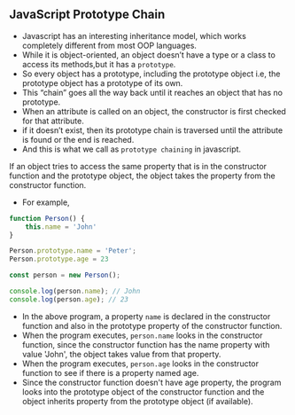 ## JavaScript Prototype Chain
- Javascript has an interesting inheritance model, which works completely different from most OOP languages. 
- While it is object-oriented, an object doesn’t have a type or a class to access its methods,but it has a `prototype`. 
- So every object has a prototype, including the prototype object i.e, the prototype object has a prototype of its own.
- This “chain” goes all the way back until it reaches an object that has no prototype.
- When an attribute is called on an object, the constructor is first checked for that attribute.
- if it doesn’t exist, then its prototype chain is traversed until the attribute is found or the end is reached.
- And this is what we call as `prototype chaining` in javascript.

If an object tries to access the same property that is in the constructor function and the prototype object, the object takes the property from the constructor function. 
- For example,

```ts
function Person() {
    this.name = 'John'
}

Person.prototype.name = 'Peter';
Person.prototype.age = 23

const person = new Person();

console.log(person.name); // John
console.log(person.age); // 23
```

- In the above program, a property `name` is declared in the constructor function and also in the prototype property of the constructor function. 
- When the program executes, `person.name` looks in the constructor function, since the constructor function has the name property with value 'John', the object takes value from that property.
- When the program executes, `person.age` looks in the constructor function to see if there is a property named age. 
- Since the constructor function doesn't have age property, the program looks into the prototype object of the constructor function and the object inherits property from the prototype object (if available).
